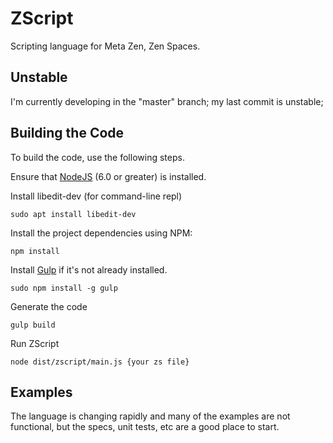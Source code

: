 # ZScript

Scripting language for Meta Zen, Zen Spaces.

## Unstable

I'm currently developing in the "master" branch; my last commit is unstable;

## Building the Code

To build the code, use the following steps.

Ensure that [NodeJS](http://nodejs.org/) (6.0 or greater) is installed.

Install libedit-dev (for command-line repl)
```shell
sudo apt install libedit-dev
```

Install the project dependencies using NPM:
```shell
npm install
```

Install [Gulp](http://gulpjs.com/) if it's not already installed.
```shell
sudo npm install -g gulp
```

Generate the code
```shell
gulp build
```

Run ZScript
```shell
node dist/zscript/main.js {your zs file}
```

## Examples

The language is changing rapidly and many of the examples are not functional, but the specs, unit tests, etc are a good place to start.



